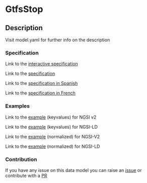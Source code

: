# GtfsStop

## Description 

Visit model.yaml for further info on the description
### Specification

Link to the [interactive specification](https://swagger.lab.fiware.org/?url=https://smart-data-models.github.io/dataModel.UrbanMobility/GtfsStop/swagger.yaml)

Link to the [specification](https://github.com/smart-data-models/dataModel.UrbanMobility/blob/master/GtfsStop/doc/spec.md)

Link to the [specification in Spanish](https://github.com/smart-data-models/dataModel.UrbanMobility/blob/master/GtfsStop/doc/spec_ES.md)

Link to the [specification in French](https://github.com/smart-data-models/dataModel.UrbanMobility/blob/master/GtfsStop/doc/spec_FR.md)
### Examples

Link to the [example](https://smart-data-models.github.io/dataModel.UrbanMobility/GtfsStop/examples/example.json) (keyvalues) for NGSI v2

Link to the [example](https://smart-data-models.github.io/dataModel.UrbanMobility/GtfsStop/examples/example.jsonld) (keyvalues) for NGSI-LD

Link to the [example](https://smart-data-models.github.io/dataModel.UrbanMobility/GtfsStop/examples/example-normalized.json) (normalized) for NGSI-V2

Link to the [example](https://smart-data-models.github.io/dataModel.UrbanMobility/GtfsStop/examples/example-normalized.jsonld) (normalized) for NGSI-LD
### Contribution

 If you have any issue on this data model you can raise an [issue](https://github.com/smart-data-models/dataModel.UrbanMobility/issues)  or contribute with a [PR](https://github.com/smart-data-models/dataModel.UrbanMobility/pulls)